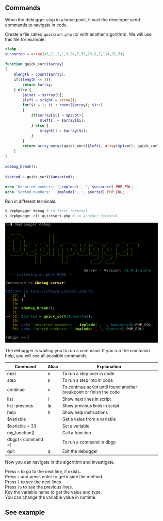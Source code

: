 ## Commands

When the debugger stop in a breakpoint, it wait the developer send commands to navigate in code.

Create a file called `quicksort.php` (or with another algorithm). We will use this file for example.

```php
<?php
$unsorted = array(43,21,2,1,9,24,2,99,23,8,7,114,92,5);

function quick_sort($array)
{
	$length = count($array);
	if($length <= 1){
		return $array;
	} else {
		$pivot = $array[0];
		$left = $right = array();
		for($i = 1; $i < count($array); $i++)
		{
			if($array[$i] < $pivot){
				$left[] = $array[$i];
			} else {
				$right[] = $array[$i];
			}
		}
		return array_merge(quick_sort($left), array($pivot), quick_sort($right));
	}
}

xdebug_break();

$sorted = quick_sort($unsorted);

echo 'Unsorted numbers: ',implode(', ', $unsorted).PHP_EOL;
echo 'Sorted numbers: '.implode(', ', $sorted).PHP_EOL;
```

Run in different terminals.

```bash
$ dephpugger debug # in first terminal
$ dephpugger cli quicksort.php # in another terminal
```

<img src="/images/dephpugger-quicksort-breakpoint.png">

The debugger is waiting you to run a command. If you run the command help, you will see all possible commands.

| Command           | Alias | Explanation                                                          |
|-------------------|-------|----------------------------------------------------------------------|
| next              | n     | To run a step over in code                                           |
| step              | s     | To run a step into in code                                           |
| continue          | c     | To continue script until found another breakpoint or finish the code |
| list              | l     | Show next lines in script                                            |
| list-previous     | lp    | Show previous lines in script                                        |
| help              | h     | Show help instructions                                               |
| $variable         |       | Get a value from a variable                                          |
| $variable = 33    |       | Set a variable                                                       |
| my_function()     |       | Call a function                                                      |
| dbgp(< command >) |       | To run a command in dbgp                                             |
| quit              | q     | Exit the debugger                                                    |

Now you can navigate in the algorithm and investigate.

Press `n` to go to the next line, if exists.<br>
Press `s` and press enter to get inside the method.<br>
Press `l` to see the next lines.<br>
Press `lp` to see the previous lines.<br>
Key the variable name to get the value and type.<br>
You can change the variable value in runtime.<br>

## See example

<script type="text/javascript" src="https://asciinema.org/a/115976.js" id="asciicast-115976" async></script>
